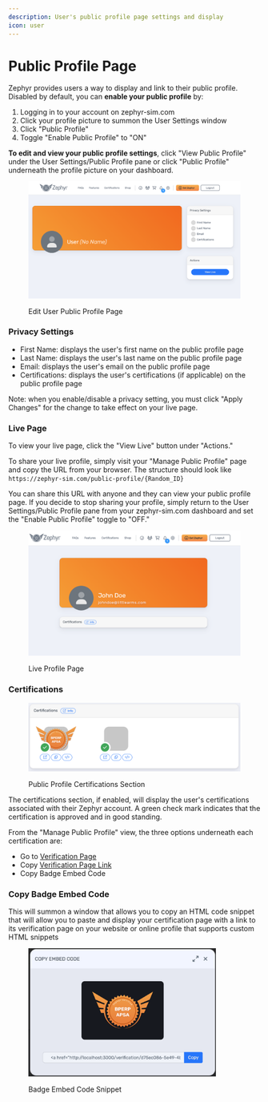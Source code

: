 ```yaml
---
description: User's public profile page settings and display
icon: user
---
```


# Public Profile Page

Zephyr provides users a way to display and link to their public profile. Disabled by default, you can **enable your public profile** by:

1. Logging in to your account on zephyr-sim.com
2. Click your profile picture to summon the User Settings window
3. Click "Public Profile"
4. Toggle "Enable Public Profile" to "ON"

**To edit and view your public profile settings**, click "View Public Profile" under the User Settings/Public Profile pane or click "Public Profile" underneath the profile picture on your dashboard.

<figure><img src="../.gitbook/assets/image (6) (1) (1).png" alt=""><figcaption><p>Edit User Public Profile Page</p></figcaption></figure>

### Privacy Settings

* First Name: displays the user's first name on the public profile page
* Last Name: displays the user's last name on the public profile page
* Email: displays the user's email on the public profile page
* Certifications: displays the user's certifications (if applicable) on the public profile page

Note: when you enable/disable a privacy setting, you must click "Apply Changes" for the change to take effect on your live page.

### Live Page

To view your live page, click the "View Live" button under "Actions."&#x20;

To share your live profile, simply visit your "Manage Public Profile" page and copy the URL from your browser. The structure should look like `https://zephyr-sim.com/public-profile/{Random_ID}`

You can share this URL with anyone and they can view your public profile page. If you decide to stop sharing your profile, simply return to the User Settings/Public Profile pane from your zephyr-sim.com dashboard and set the "Enable Public Profile" toggle to "OFF."

<figure><img src="../.gitbook/assets/image (15) (1).png" alt=""><figcaption><p>Live Profile Page</p></figcaption></figure>

### **Certifications**

<figure><img src="../.gitbook/assets/image (8) (1).png" alt=""><figcaption><p>Public Profile Certifications Section</p></figcaption></figure>

The certifications section, if enabled, will display the user's certifications associated with their Zephyr account. A green check mark indicates that the certification is approved and in good standing.

From the "Manage Public Profile" view, the three options underneath each certification are:

* Go to [Verification Page](../certifications/verify-a-certification.md)
* Copy [Verification Page Link](../certifications/verify-a-certification.md)
* Copy Badge Embed Code

### Copy Badge Embed Code

This will summon a window that allows you to copy an HTML code snippet that will allow you to paste and display your certification page with a link to its verification page on your website or online profile that supports custom HTML snippets

<figure><img src="../.gitbook/assets/image (9) (1).png" alt="" width="375"><figcaption><p>Badge Embed Code Snippet</p></figcaption></figure>



